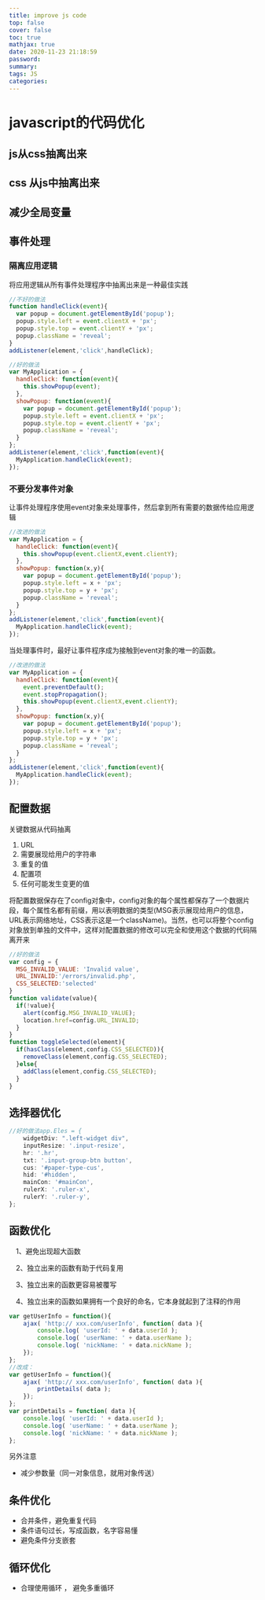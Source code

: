 ```yaml
---
title: improve js code
top: false
cover: false
toc: true
mathjax: true
date: 2020-11-23 21:18:59
password:
summary:
tags: JS
categories:
---
```


# javascript的代码优化

## js从css抽离出来

## css 从js中抽离出来

## 减少全局变量

## 事件处理

### 隔离应用逻辑

将应用逻辑从所有事件处理程序中抽离出来是一种最佳实践

```js
//不好的做法
function handleClick(event){
  var popup = document.getElementById('popup');
  popup.style.left = event.clientX + 'px';
  popup.style.top = event.clientY + 'px';
  popup.className = 'reveal';
}
addListener(element,'click',handleClick);

//好的做法
var MyApplication = {
  handleClick: function(event){
    this.showPopup(event);
  },
  showPopup: function(event){
    var popup = document.getElementById('popup');
    popup.style.left = event.clientX + 'px';
    popup.style.top = event.clientY + 'px';
    popup.className = 'reveal';
  }
};
addListener(element,'click',function(event){
  MyApplication.handleClick(event);
});
```

### 不要分发事件对象

让事件处理程序使用event对象来处理事件，然后拿到所有需要的数据传给应用逻辑

```js
//改进的做法
var MyApplication = {
  handleClick: function(event){
    this.showPopup(event.clientX,event.clientY);
  },
  showPopup: function(x,y){
    var popup = document.getElementById('popup');
    popup.style.left = x + 'px';
    popup.style.top = y + 'px';
    popup.className = 'reveal';
  }
};
addListener(element,'click',function(event){
  MyApplication.handleClick(event);
});
```

当处理事件时，最好让事件程序成为接触到event对象的唯一的函数。

```js
//改进的做法
var MyApplication = {
  handleClick: function(event){
    event.preventDefault();
    event.stopPropagation();
    this.showPopup(event.clientX,event.clientY);
  },
  showPopup: function(x,y){
    var popup = document.getElementById('popup');
    popup.style.left = x + 'px';
    popup.style.top = y + 'px';
    popup.className = 'reveal';
  }
};
addListener(element,'click',function(event){
  MyApplication.handleClick(event);
});
```

## 配置数据

关键数据从代码抽离

1. URL
2. 需要展现给用户的字符串
3. 重复的值
4. 配置项
5. 任何可能发生变更的值

将配置数据保存在了config对象中，config对象的每个属性都保存了一个数据片段，每个属性名都有前缀，用以表明数据的类型(MSG表示展现给用户的信息，URL表示网络地址，CSS表示这是一个className)。当然，也可以将整个config对象放到单独的文件中，这样对配置数据的修改可以完全和使用这个数据的代码隔离开来

```js
//好的做法
var config = {
  MSG_INVALID_VALUE: 'Invalid value',
  URL_INVALID:'/errors/invalid.php',
  CSS_SELECTED:'selected'
}
function validate(value){
  if(!value){
    alert(config.MSG_INVALID_VALUE);
    location.href=config.URL_INVALID;
  }
}
function toggleSelected(element){
  if(hasClass(element,config.CSS_SELECTED)){
    removeClass(element,config.CSS_SELECTED);
  }else{
    addClass(element,config.CSS_SELECTED);
  }
}
```

## 选择器优化

```js
//好的做法app.Eles = {
    widgetDiv: ".left-widget div",
    inputResize: '.input-resize',
    hr: '.hr',
    txt: '.input-group-btn button',
    cus: '#paper-type-cus',
    hid: '#hidden',
    mainCon: '#mainCon',
    rulerX: '.ruler-x',
    rulerY: '.ruler-y',
};
```

## 函数优化

　1、避免出现超大函数

　2、独立出来的函数有助于代码复用

　3、独立出来的函数更容易被覆写

　4、独立出来的函数如果拥有一个良好的命名，它本身就起到了注释的作用

```js
var getUserInfo = function(){
    ajax( 'http:// xxx.com/userInfo', function( data ){
        console.log( 'userId: ' + data.userId );
        console.log( 'userName: ' + data.userName );
        console.log( 'nickName: ' + data.nickName );
    });
};
//改成：
var getUserInfo = function(){
    ajax( 'http:// xxx.com/userInfo', function( data ){
        printDetails( data );
    });
};
var printDetails = function( data ){
    console.log( 'userId: ' + data.userId );
    console.log( 'userName: ' + data.userName );
    console.log( 'nickName: ' + data.nickName );
};
```

另外注意

- 减少参数量（同一对象信息，就用对象传送）

## 条件优化

- 合并条件，避免重复代码
- 条件语句过长，写成函数，名字容易懂
- 避免条件分支嵌套

## 循环优化

- 合理使用循环 ， 避免多重循环